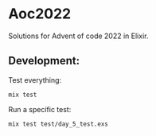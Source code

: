 # Aoc2022
Solutions for Advent of code 2022 in Elixir.


## Development:
Test everything:
```
mix test
```

Run a specific test:
```
mix test test/day_5_test.exs
```
